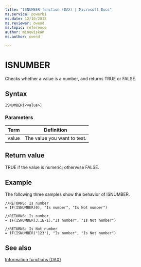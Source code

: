 ```yaml
---
title: "ISNUMBER function (DAX) | Microsoft Docs"
ms.service: powerbi 
ms.date: 12/10/2018
ms.reviewer: owend
ms.topic: reference
author: minewiskan
ms.author: owend

---
```

# ISNUMBER

Checks whether a value is a number, and returns TRUE or FALSE.  
  
## Syntax  
  
```dax
ISNUMBER(<value>)  
```
  
### Parameters  
  
|Term|Definition|  
|--------|--------------|  
|value|The value you want to test.|  
  
## Return value

TRUE if the value is numeric; otherwise FALSE.  
  
## Example

The following three samples show the behavior of ISNUMBER.  
  
```dax
//RETURNS: Is number  
= IF(ISNUMBER(0), "Is number", "Is Not number")  
  
//RETURNS: Is number  
= IF(ISNUMBER(3.1E-1),"Is number", "Is Not number")  
  
//RETURNS: Is Not number  
= IF(ISNUMBER("123"), "Is number", "Is Not number")  
```
  
## See also

[Information functions &#40;DAX&#41;](information-functions-dax.md)  
